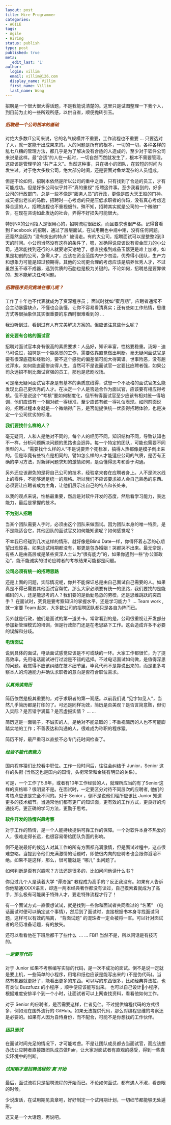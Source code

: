 ```yaml
---
layout: post
title: Hire Programmer
categories:
- AGILE
tags:
- Agile
- Hiring
status: publish
type: post
published: true
meta:
  _edit_last: '1'
author:
  login: villim
  email: villim@126.com
  display_name: Villim
  first_name: Villim
  last_name: Wong
---
```

<p>招聘是一个很大很大得话题，不是我能说清楚的。这里只是试图整理一下我个人，到目前为止的一些所观所感，以供自省，顺便抛砖引玉。</p>
<h5><span style="color: #993300;"><strong>招聘是一个公司根本的基础</strong></span></h5>
<p>对绝大多数IT公司来说，它的名气规模并不重要，工作流程也不重要 ... 只要选对了人，就一定能干出成果来的。人的问题是所有的根本，一切的一切，各种各样的乱七八糟的管理方法，都几乎是为了解决没有合适的人造成的，至少对于软件公司来说是这样。最“合适”的人在一起时，一切自然而然就发生了，根本不需要管理，这应该是管理学的 “共产主义”。当然这种事，只在极小的团队，在较短的时间内发生过。对于绝大多数公司，绝大部分时间，还是要面对鱼龙混杂的人员组成。</p>
<p>但是不论如何，招聘本依然是所以公司的重中之重，只有找到了合适的员工，才有可能成功。但是好多公司似乎并不“真的重视” 招聘这件事。至少我看到的，好多公司的行政部门，总是一些不像是“服务人员”的行政，更像是四大天王般的门神。成天摆出老长的马脸，招聘时一心考虑的只是压低求职者的价码，没有真心考虑选择合适的人，招聘流程也不重视细节。殊不知，招聘其实就是公司的一个微缩广告，在现在咨询如此发达的社会，弄得不好损失可能很大。</p>
<p>特别NX的公司招人是很用心的，招聘流程很细致，而且要求也很严格。记得曾看到 Facebook 的招聘，通过了层层面试，在试用期也中规中矩，没有任何问题。还竟然会因为 “没有突出的特点” 被请走。有的大公司，招聘面试可以是整整2到3天的时间。小公司当然没有这样的条件了，嗯，准确得说应该说有资金压力的小公司。通常能找到还行的人就要谢天谢地了，想直接撬到成品玉器更是难上加难。如果是初创的公司，急需人才，应该在资金范围内宁少勿滥，优秀得小团队，生产力和想象力可能是超过预期得。其他的公司更合理的考虑应该是培养优秀人才，不过虽然玉不琢不成器，选到优质的石胎也是极为关键的。不论如何，招聘总是要靠做的，想不能解决任何问题。</p>
<h5><span style="color: #993300;"><strong>招聘程序员究竟难在哪儿呢？</strong></span></h5>
<p>工作了十年也不代表就成为了资深程序员； 面试时犹如“蜜月期”，应聘者通常不会主动暴露缺点，不懂也会装懂，让你不容易看清真实；还有些如工作热情，思维方式等很抽象但其实很重要的东西时很难看到的 ...</p>
<p>我没听到过、看到过有人有完美解决方案的。但应该注意些什么呢？</p>
<p><span style="color: #008000;"><strong>首先要有合格的面试官</strong></span></p>
<p>招聘对面试官本身有很高的素质要求：人品好，知识丰富，性格要稳重。汤姆・迪马可说过，招聘是一个靠感觉的工作，需要依靠直觉做出判断。毫无疑问面试官是要有很深底蕴和经验的，要不这个感觉的偏差值可能大得离谱。世事险恶，没有趟过浑水，如何能直面惨淡得人生。当然可不是说面试官一定要比应聘者强，如果公司永远招不到比面试官强的员工，那也是悲剧收场。</p>
<p>可是毫无疑问面试官本身是有基本的素质底线得，试想一个不及格的面试官怎么能发现比自己更优秀的人才。在决定一个人是否适合作为面试官，应该要有相应得考核。但不是说这个“考核”要如何制度化，但所有得面试官至少应该有相对统一得培训，他们应该有一个相对统一得标准，至少应该有统一得礼仪表现。如同前面说的，招聘过程本身就是一个微缩得广告，是否能提供统一优质得招聘体验，也是决定一个公司优劣的标准。</p>
<p><span style="color: #008000;"><strong>我们要找什么样的人？</strong></span></p>
<p>毫无疑问，人和人是绝对不同的。每个人的经历不同，知识结构不同，导致认知也不一样，分析问题解决问题的思路也会迥异。每一个特定的团队，可能也需要不同类型的人。“需要找什么样的人”不是说要弄个死标准，搞得人热都像是模子倒出来的。但是毕竟有些特点是相同的，譬如怎么样的人才能适应公司的气质，是否有正确的学习方法，对新鲜问题求知的激情如何，是否懂得思考和善于沟通。</p>
<p>另外还应该避免的是将自己公司的技术，经验拿来套在应聘者身上。人不是流水线上的零件，不能够满足统一的规格。所以我们不应该要求被人会自己熟悉的东西。必须要让应聘者成为主角，让他们展示出自己的特点和长处来。</p>
<p>以我的观点来说，性格最重要，然后是对软件开发的态度，然后看学习能力，表达能力，最后是掌握的技术。</p>
<p><span style="color: #008000;"><strong>不为别人招聘</strong></span></p>
<p>当某个团队需要人手时，必须由这个团队来做面试。因为团队本身的唯一特质，是不是能适合它，其他团队的面试官又如何能知道呢？如何感觉呢？</p>
<p>不幸我已经碰到几次这样的情形，就好像是Blind Date一样，你得怀着忐忑的心期望出现惊喜。如果连试用期都没有，那更是包办婚姻！哭都哭不出来。最无奈是，有些人是由高层或是某些资深人士认为“很有能力”的，如果你遇到一些“办公室政治”，能不能诚实的讨论应聘者的考核结果可能都是问题。</p>
<p><span style="color: #008000;"><strong>公司必须有统一的招聘思路</strong></span></p>
<p>还是上面的问题，实际情况呢，你并不能保证总是由自己面试自己需要的人。如果真是不得已需要其他面试官帮忙，那么大家必须要有统一的思路，我们要找的是能编码的人，还是能思考的人？我们要的是勤勤恳恳的劳模，还是思维跳跃的突击手？ 在面试时，究竟是要考察知识的掌握水平，还是学习能力？ ... Team work , 就一定要 Team 起来，大多数公司的招聘团队都只是各自为阵而已。</p>
<p>另外就是行政，他们是面试的第一道关卡。常常看到的是，公司很重视让开发部分参加新管理模式的培训，但是行政部门还是在老思路下工作。这会造成许多不必要的误解和分歧。</p>
<p><span style="color: #008000;"><strong>电话面试</strong></span></p>
<p>说到具体的面试，电话面试感觉应该是不可或缺的一环。大家工作都很忙，为了提高效率，先用电话面试进行过滤是不错的选择。不过电话面试如何做，是值得深思的问题。我觉得不应该纠结在技术细节里，毕竟代码不是靠说出来的，而是更多考察本人的沟通能力并确认求职者的意向是否符合职位需求。</p>
<h5><span style="color: #008000;"><strong>认真阅读简历</strong></span></h5>
<p>简历依然是极其重要的，对于求职者的第一观感。以前我们说 “见字如见人”，当然几乎简历都是打印的了。可还是同样功效，简历是否美观？是否言简意赅，但切入实际？是否错字满篇？是否虚报实情？ ... ...</p>
<p>简历这是一面镜子，不诚实的人，是绝对不能录取的；不重视简历的人也不可能脚踏实地的工作；不善表达和沟通的人，很难成为称职的程序猿。</p>
<p>简历不好，最严重可以直接不必专门花时间检查了。</p>
<h5><span style="color: #008000;"><strong>经验不能代表能力</strong></span></h5>
<p>国内程序猿们比较看中职位。工作一段时间后，往往会纠结于 Junior，Senior 这样的头衔 (当然这也是国内的国情，头衔常常和金钱有明显的关系）。</p>
<p>可是，一个工作了5,6年，或者有10年工作经验的人，就理所应当的有了Senior这样的资格嘛？很明显不是。在面试时，一定要区分对待不同层次的应聘者, 他们的考核点应该是完全不同的。对于 Senior ，倒不是说他们理所应该比 Junior 知道更多的技术细节。当通常他们都有更广的知识面，更有效的工作方式，更良好的沟通技巧，更正确的学习方法，更勤于思考。</p>
<p><span style="color: #008000;"><strong>软件开发的热情兴趣考察</strong></span></p>
<p>对于工作的热情，是一个人能持续提供可靠工作的保障。一个对软件本身不热爱的人，很难走得长远，也很容易带给团队负面的影响。</p>
<p>倒不是说最好的候选人对其工作的所有方面都充满激情，但是面试过程中，这点很难忽略。当提到令他们充满激情的话题时，即使很内向的应聘者也会跟你滔滔不绝。如果不是这样，那么，很可能就是 “哪儿” 出问题了。</p>
<p>如何判断是否有兴趣呢？方法还是很多的，比如问问他读什么书？</p>
<p>你见过几个人是读着大学 “谭浩强” 教程成为高手的？反正我没有。如果有人告诉你他精通XXXX语言，却连一两本经典著作都没有读过，自己摸索着就成为了高手，那么极有可能属于特殊人才，要走特殊流程才行了！</p>
<p>有一个面试方式一直很想试试，就是找到一些你和面试者共同看过的 “名著” （电话面试时便可以确定这个事情），然后到了面试时，直接根据书本身寻找面试问题，这样可以有效的隔离， “背面试题” 的混珠者一定会被将一军。可以针对面试者的经历准备话题，有的放矢。</p>
<p>还可以看看他在下班后都干了些什么  ... ... FBI? 当然不是，所以问话是有技巧的。</p>
<h5><span style="color: #008000;"><strong>一定要写代码</strong></span></h5>
<p>对于 Junior 如果不考察编写实际的代码，是一次不成功的面试。倒不是说一定就是要上机，一些简单的小程序，用笔和纸也应该是能写出来的 (不是伪代码)。当然有机器就更好了，能看出更多的东西。可以写的东西很多，比如经典算法拉，也有类似 Buzzfuzz 的小程序 ，顺手便应该能写出来。 也可以自己设计小程序，根据难度安排半个到一个小时，让面试者可以上网查找资料，看看他如何工作。</p>
<p>对于 Senior 的应聘者，是否需要这样，仁者见仁。不过提供编程代码的方式很多，例如现在国外流行的 GitHub。如果无法提供代码，那么对编程思维的考察还是必要的。如果有人因为自恃身份，而不配合，可能不是你想找的工作伙伴。</p>
<h5><span style="color: #008000;"><strong>团队面试</strong></span></h5>
<p>在面试时间充足的情况下，才可能考虑。不是让团队成员都去当面试官，而应该想办法让应聘者直接跟团队成员做Pair，让大家对面试者有直观的感受，得到一些真实环境中的判断。</p>
<h5><span style="color: #008000;"><strong>试用期才是招聘流程的‘真’开始</strong></span></h5>
<p>最后，面试流程只是招聘流程的开始而已。不论如何面试，都有遇人不淑，看走眼的时候。</p>
<p>少说废话，在试用期见真章吧，好好制定一个试用期计划，一切细节都能够无处遁形。</p>
<p>这又是一个大话题，再说吧。</p>
